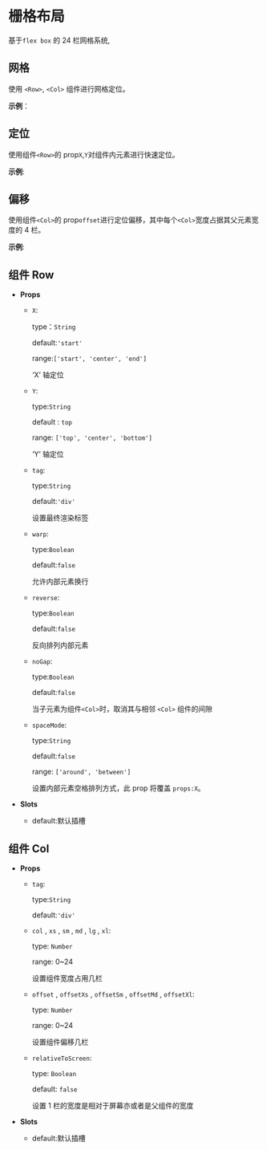 <script setup>
import XYSelector from './XYSelector.vue'
import DemoOffset from './DemoOffset.vue'
import SetOffset from './SetOffset.vue'
import DemoGrid from './DemoGrid.vue'
import DemoRow from './DemoRow.vue'
</script>

# 栅格布局

基于`flex box` 的 24 栏网格系统,

## 网格

使用 `<Row>`, `<Col>` 组件进行网格定位。

**示例**：

<preview-demo-code comp-name="Grid" demo-name="DemoGrid">
  <demo-grid/>
</preview-demo-code>

## 定位

使用组件`<Row>`的 prop`X`,`Y`对组件内元素进行快速定位。

**示例**:

<XYSelector v-slot="props">
  <preview-demo-code comp-name="Grid" demo-name="DemoRow">
      <demo-row :row-x="props.X" :row-y="props.Y" />
  </preview-demo-code>
</XYSelector>

## 偏移

使用组件`<Col>`的 prop`offset`进行定位偏移，其中每个`<Col>`宽度占据其父元素宽度的 4 栏。

**示例**:

<SetOffset v-slot="props">
  <preview-demo-code comp-name="Grid" demo-name="DemoOffset">
    <DemoOffset :offset="props.offset" />
  </preview-demo-code>
</SetOffset>

## 组件 Row

- **Props**

  - `X`:

    type：`String`

    default:`'start'`

    range:`['start', 'center', 'end']`

    ‘X’ 轴定位

  - `Y`:

    type:`String`

    default : `top`

    range: `['top', 'center', 'bottom']`

    ‘Y’ 轴定位

  - `tag`:

    type:`String`

    default:`'div'`

    设置最终渲染标签

  - `warp`:

    type:`Boolean`

    default:`false`

    允许内部元素换行

  - `reverse`:

    type:`Boolean`

    default:`false`

    反向排列内部元素

  - `noGap`:

    type:`Boolean`

    default:`false`

    当子元素为组件`<Col>`时，取消其与相邻 `<Col>` 组件的间隙

  - `spaceMode`:

    type:`String`

    default:`false`

    range: `['around', 'between']`

    设置内部元素空格排列方式，此 prop 将覆盖 `props:X`。

- **Slots**

  - default:默认插槽

## 组件 Col

- **Props**

  - `tag`:

    type:`String`

    default:`'div'`

  - `col` , `xs` , `sm` , `md` , `lg` , `xl`:

    type: `Number`

    range: 0~24

    设置组件宽度占用几栏

  - `offset` , `offsetXs` , `offsetSm` , `offsetMd` , `offsetXl`:

    type: `Number`

    range: 0~24

    设置组件偏移几栏

  - `relativeToScreen`:

    type: `Boolean`

    default: `false`

    设置 1 栏的宽度是相对于屏幕亦或者是父组件的宽度

- **Slots**

  - default:默认插槽
